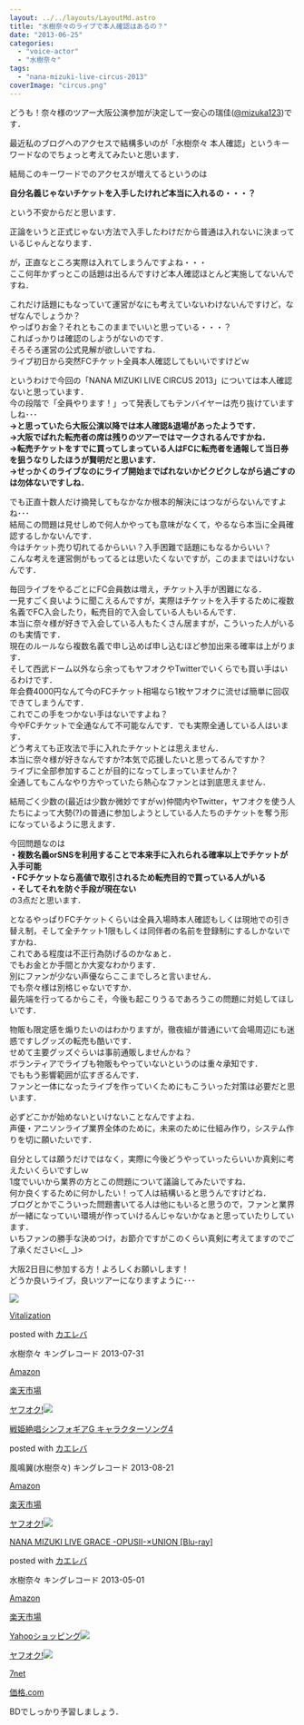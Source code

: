 ```yaml
---
layout: ../../layouts/LayoutMd.astro
title: "水樹奈々のライブで本人確認はあるの？"
date: "2013-06-25"
categories: 
  - "voice-actor"
  - "水樹奈々"
tags: 
  - "nana-mizuki-live-circus-2013"
coverImage: "circus.png"
---
```


どうも！奈々様のツアー大阪公演参加が決定して一安心の瑞佳([@mizuka123](https://twitter.com/mizuka123))です．

最近私のブログへのアクセスで結構多いのが「水樹奈々 本人確認」というキーワードなのでちょっと考えてみたいと思います．

結局このキーワードでのアクセスが増えてるというのは

**自分名義じゃないチケットを入手したけれど本当に入れるの・・・？**

という不安からだと思います．

正論をいうと正式じゃない方法で入手したわけだから普通は入れないに決まっているじゃんとなります．

が，正直なところ実際は入れてしまうんですよね・・・  
ここ何年かずっとこの話題は出るんですけど本人確認ほとんど実施してないんですね．

これだけ話題にもなっていて運営がなにも考えていないわけないんですけど，なぜなんでしょうか？  
やっぱりお金？それともこのままでいいと思っている・・・？  
こればっかりは確認のしようがないのです．  
そろそろ運営の公式見解が欲しいですね．  
ライブ初日から突然FCチケット全員本人確認してもいいですけどｗ

というわけで今回の「NANA MIZUKI LIVE CIRCUS 2013」については本人確認ないと思っています．  
今の段階で「全員やります！」って発表してもテンバイヤーは売り抜けていますしね･･･  
**→と思っていたら大阪公演以降では本人確認&退場があったようです．  
→大阪でばれた転売者の席は残りのツアーではマークされるんですかね．  
→転売チケットをすでに買ってしまっている人はFCに転売者を通報して当日券を狙うなりしたほうが賢明だと思います．  
→せっかくのライブなのにライブ開始までばれないかビクビクしながら過ごすのは勿体ないですしね．**

  
でも正直十数人だけ摘発してもなかなか根本的解決にはつながらないんですよね･･･  
結局この問題は見せしめで何人かやっても意味がなくて，やるなら本当に全員確認するしかないんです．  
今はチケット売り切れてるからいい？入手困難で話題にもなるからいい？  
こんな考えを運営側がもってるとは思いたくないですが，このままではいけないんです．

毎回ライブをやるごとにFC会員数は増え，チケット入手が困難になる．  
一見すごく良いように聞こえるんですが，実際はチケットを入手するために複数名義でFC入会したり，転売目的で入会している人もいるんです．  
本当に奈々様が好きで入会している人もたくさん居ますが，こういった人がいるのも実情です．  
現在のルールなら複数名義で申し込めば申し込むほど参加出来る確率は上がります．  
そして西武ドーム以外なら余ってもヤフオクやTwitterでいくらでも買い手はいるわけです．  
年会費4000円なんて今のFCチケット相場なら1枚ヤフオクに流せば簡単に回収できてしまうんです．  
これでこの手をつかない手はないですよね？  
今やFCチケットで全通なんて不可能なんです．でも実際全通している人はいます．  
どう考えても正攻法で手に入れたチケットとは思えません．  
本当に奈々様が好きなんですか?本気で応援したいと思ってるんですか？  
ライブに全部参加することが目的になってしまっていませんか？  
全通してもこんなやり方やっていたら熱心なファンとは到底思えません．

結局ごく少数の(最近は少数か微妙ですがｗ)仲間内やTwitter，ヤフオクを使う人たちによって大勢(?)の普通に参加しようとしている人たちのチケットを奪う形になっているように思えます．

今回問題なのは  
**・複数名義orSNSを利用することで本来手に入れられる確率以上でチケットが入手可能**  
**・FCチケットなら高値で取引されるため転売目的で買っている人がいる  
・そしてそれを防ぐ手段が現在ない**  
の3点だと思います．

となるやっぱりFCチケットくらいは全員入場時本人確認もしくは現地での引き替え制，そして全チケット1限もしくは同伴者の名前を登録制にするしかないですかね．  
これである程度は不正行為防げるのかなぁと．  
でもお金とか手間とか大変なわかります．  
別にファンが少ない声優ならここまでしろと言いません．  
でも奈々様は別格じゃないですか．  
最先端を行ってるからこそ，今後も起こりうるであろうこの問題に対処してほしいです．

物販も限定感を煽りたいのはわかりますが，徹夜組が普通にいて会場周辺にも迷惑ですしグッズの転売も酷いです．  
せめて主要グッズぐらいは事前通販しませんかね？  
ボランティアでライブも物販もやっていないというのは重々承知です．  
でももう影響範囲が広すぎるんです．  
ファンと一体になったライブを作っていくためにもこういった対策は必要だと思います．

必ずどこかが始めないといけないことなんですよね．  
声優・アニソンライブ業界全体のために，未来のために仕組み作り，システム作りを切に願いたいです．

自分としては願うだけではなく，実際に今後どうやっていったらいいか真剣に考えたいくらいですしｗ  
1度でいいから業界の方とこの問題について議論してみたいですね．  
何か良くするために何かしたい！って人は結構いると思うんですけどね．  
ブログとかでこういった問題書いてる人は他にもいると思うので，ファンと業界が一緒になっていい環境が作っていけるんじゃないかなぁと思っていたりしています．  
いちファンの勝手な決めつけ，お節介ですがこのくらい真剣に考えてますのでご了承ください<(\_ \_)>

大阪2日目に参加する方！よろしくお願いします！  
どうか良いライブ，良いツアーになりますように･･･

[![](images/41OxqSA-eoL._SL160_.jpg)](https://www.amazon.co.jp/exec/obidos/ASIN/B00D1B8SA4/mizuka123-22/ref=nosim/)

[Vitalization](https://www.amazon.co.jp/exec/obidos/ASIN/B00D1B8SA4/mizuka123-22/ref=nosim/)

posted with [カエレバ](http://kaereba.com)

水樹奈々 キングレコード 2013-07-31

[Amazon](http://www.amazon.co.jp/gp/search?keywords=Vitalization&__mk_ja_JP=%83J%83%5E%83J%83i&tag=mizuka123-22 "アマゾン")

[楽天市場](http://hb.afl.rakuten.co.jp/hgc/032b53ee.4b34c5ee.0f4a541e.f440145e/?pc=http%3A%2F%2Fsearch.rakuten.co.jp%2Fsearch%2Fmall%2FVitalization%2F-%2Ff.1-p.1-s.1-sf.0-st.A-v.2%3Fx%3D0%26scid%3Daf_ich_link_urltxt%26m%3Dhttp%3A%2F%2Fm.rakuten.co.jp%2F "楽天市場")

[ヤフオク!![](images/51x8lWYh7XL._SL160_.jpg)](//ck.jp.ap.valuecommerce.com/servlet/referral?sid=3066752&pid=881990645&vc_url=http%3A%2F%2Fauctions.search.yahoo.co.jp%2Fsearch%3Fvo%3D%26ve%3D%26auccat%3D0%26aucminprice%3D%26aucmaxprice%3D%26aucmin_bidorbuy_price%3D%26aucmax_bidorbuy_price%3D%26loc_cd%3D0%26abatch%3D0%26istatus%3D0%26filtered%3D1%26ei%3DUTF-8%26tab_ex%3Dcommerce%26va%3DVitalization "ヤフオク!")

[戦姫絶唱シンフォギアG キャラクターソング4](https://www.amazon.co.jp/exec/obidos/ASIN/B00DHMF4YU/mizuka123-22/ref=nosim/)

posted with [カエレバ](http://kaereba.com)

風鳴翼(水樹奈々) キングレコード 2013-08-21

[Amazon](http://www.amazon.co.jp/gp/search?keywords=%90%ED%95P%90%E2%8F%A5%83V%83%93%83t%83H%83M%83AG&__mk_ja_JP=%83J%83%5E%83J%83i&tag=mizuka123-22 "アマゾン")

[楽天市場](http://hb.afl.rakuten.co.jp/hgc/032b53ee.4b34c5ee.0f4a541e.f440145e/?pc=http%3A%2F%2Fsearch.rakuten.co.jp%2Fsearch%2Fmall%2F%25E6%2588%25A6%25E5%25A7%25AB%25E7%25B5%25B6%25E5%2594%25B1%25E3%2582%25B7%25E3%2583%25B3%25E3%2583%2595%25E3%2582%25A9%25E3%2582%25AE%25E3%2582%25A2G%2F-%2Ff.1-p.1-s.1-sf.0-st.A-v.2%3Fx%3D0%26scid%3Daf_ich_link_urltxt%26m%3Dhttp%3A%2F%2Fm.rakuten.co.jp%2F "楽天市場")

[ヤフオク!![](images/41F9-uQ0UeL._SL160_.jpg)](//ck.jp.ap.valuecommerce.com/servlet/referral?sid=3066752&pid=881990645&vc_url=http%3A%2F%2Fauctions.search.yahoo.co.jp%2Fsearch%3Fvo%3D%26ve%3D%26auccat%3D0%26aucminprice%3D%26aucmaxprice%3D%26aucmin_bidorbuy_price%3D%26aucmax_bidorbuy_price%3D%26loc_cd%3D0%26abatch%3D0%26istatus%3D0%26filtered%3D1%26ei%3DUTF-8%26tab_ex%3Dcommerce%26va%3D%25E6%2588%25A6%25E5%25A7%25AB%25E7%25B5%25B6%25E5%2594%25B1%25E3%2582%25B7%25E3%2583%25B3%25E3%2583%2595%25E3%2582%25A9%25E3%2582%25AE%25E3%2582%25A2G "ヤフオク!")

[NANA MIZUKI LIVE GRACE -OPUSII-×UNION \[Blu-ray\]](https://www.amazon.co.jp/exec/obidos/ASIN/B00BHJGQT2/mizuka123-22/ref=nosim/)

posted with [カエレバ](http://kaereba.com)

水樹奈々 キングレコード 2013-05-01

[Amazon](http://www.amazon.co.jp/gp/search?keywords=NANA%20MIZUKI%20LIVE%20GRACE&__mk_ja_JP=%83J%83%5E%83J%83i&tag=mizuka123-22 "アマゾン")

[楽天市場](http://hb.afl.rakuten.co.jp/hgc/032b53ee.4b34c5ee.0f4a541e.f440145e/?pc=http%3A%2F%2Fsearch.rakuten.co.jp%2Fsearch%2Fmall%2FNANA%2520MIZUKI%2520LIVE%2520GRACE%2F-%2Ff.1-p.1-s.1-sf.0-st.A-v.2%3Fx%3D0%26scid%3Daf_ich_link_urltxt%26m%3Dhttp%3A%2F%2Fm.rakuten.co.jp%2F "楽天市場")

[Yahooショッピング![](//ad.jp.ap.valuecommerce.com/servlet/gifbanner?sid=3066752&pid=881990642)](//ck.jp.ap.valuecommerce.com/servlet/referral?sid=3066752&pid=881990642&vc_url=http%3A%2F%2Fshopping.search.yahoo.co.jp%2Fsearch%3FuIv%3Don%26ei%3DUTF-8%26tab_ex%3Dcommerce%26slider%3D0%26va%3DNANA%2520MIZUKI%2520LIVE%2520GRACE "Yahooショッピング")

[ヤフオク!![](//ad.jp.ap.valuecommerce.com/servlet/gifbanner?sid=3066752&pid=881990645)](//ck.jp.ap.valuecommerce.com/servlet/referral?sid=3066752&pid=881990645&vc_url=http%3A%2F%2Fauctions.search.yahoo.co.jp%2Fsearch%3Fvo%3D%26ve%3D%26auccat%3D0%26aucminprice%3D%26aucmaxprice%3D%26aucmin_bidorbuy_price%3D%26aucmax_bidorbuy_price%3D%26loc_cd%3D0%26abatch%3D0%26istatus%3D0%26filtered%3D1%26ei%3DUTF-8%26tab_ex%3Dcommerce%26va%3DNANA%2520MIZUKI%2520LIVE%2520GRACE "ヤフオク!")

[7net](//ck.jp.ap.valuecommerce.com/servlet/referral?sid=3066752&pid=881990643&vc_url=http%3A%2F%2Fwww.7netshopping.jp%2Fall%2Fsearch_result%2F-%2Fbprice%2Foff%2Fsort%2F0%2Fkword_in%2FNANA%2520MIZUKI%2520LIVE%2520GRACE%2FallGoods%2Fon%2Fsubmit.x%2F30%2Fdisp_result%2F1%2Fsubmit.y%2F9%2Fprvlg%2Foff%2Fnobuy%2Fon%2FsetProduct%2Foff%2Foop%2Fon%2Fctgy%2Fall%2FfromKeywordSearch%2Ftrue "セブンネットショッピング")

[価格.com](http://kakaku.com/search_results/NANA%20MIZUKI%20LIVE%20GRACE/ "kakakucom")

BDでしっかり予習しましょう．
